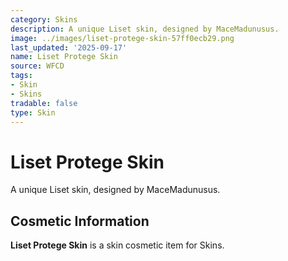 ```yaml
---
category: Skins
description: A unique Liset skin, designed by MaceMadunusus.
image: ../images/liset-protege-skin-57ff0ecb29.png
last_updated: '2025-09-17'
name: Liset Protege Skin
source: WFCD
tags:
- Skin
- Skins
tradable: false
type: Skin
---
```


# Liset Protege Skin

A unique Liset skin, designed by MaceMadunusus.

## Cosmetic Information

**Liset Protege Skin** is a skin cosmetic item for Skins.


